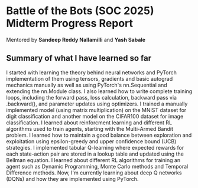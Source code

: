 # Battle of the Bots (SOC 2025) Midterm Progress Report

Mentored by **Sandeep Reddy Nallamilli** and **Yash Sabale**

## Summary of what I have learned so far
I started with learning the theory behind neural networks and PyTorch implementation of them using tensors, gradients and basic autograd mechanics manually as well as using PyTorch's nn.Sequential and extending the nn.Module class. I also learned how to write complete training loops, including the forward pass, loss calculation, backward pass via .backward(), and parameter updates using optimizers. I trained a manually implemented model (using matrix multiplication) on the MNIST dataset for digit classification and another model on the CIFAR100 dataset for image classification. I learned about 
reinforcment learning and different RL algorithms used to train agents, starting with the Multi-Armed Bandit problem. I learned how to maintain a good balance between exploration and exploitation using epsilon-greedy and upper confidence bound (UCB) strategies. I implemented tabular Q-learning where expected rewards for each state-action pair are stored in a lookup table and updated using the Bellman equation. I learned about different RL algorithms for training an agent such as Dynamic Programming, Monte Carlo methods and Temporal Difference methods. Now, I'm currently learning about deep Q networks (DQNs) and how they are implemented using PyTorch. 
